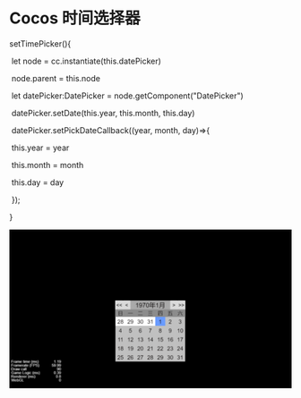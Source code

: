 # Cocos 时间选择器
setTimePicker(){

​    let node = cc.instantiate(this.datePicker)

​    node.parent = this.node

​    let datePicker:DatePicker = node.getComponent("DatePicker")

​    datePicker.setDate(this.year, this.month, this.day)

​    datePicker.setPickDateCallback((year, month, day)=>{

​      this.year = year

​      this.month = month

​      this.day = day

​    });

  }

![TimePicker](https://github.com/onlyYU/cocos-date-picker/blob/master/TimePicker.png)
